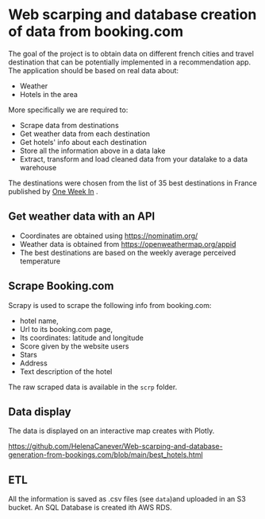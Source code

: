 # Web scarping and database creation of data from booking.com

The goal of the project is to obtain data on different french cities and travel destination that can be potentially implemented in a recommendation app. The application should be based on real data about:
- Weather 
- Hotels in the area 

More specifically we are required to: 

* Scrape data from destinations 
* Get weather data from each destination 
* Get hotels' info about each destination
* Store all the information above in a data lake
* Extract, transform and load cleaned data from your datalake to a data warehouse

The destinations were chosen from the list of 35 best destinations in France published by [One Week In](https://one-week-in.com/35-cities-to-visit-in-france/) .

## Get weather data with an API 

*   Coordinates are obtained using https://nominatim.org/ 
*   Weather data is obtained from https://openweathermap.org/appid 
*   The best destinations are based on the weekly average perceived temperature

## Scrape Booking.com 

Scrapy is used to scrape the following info from booking.com:

*   hotel name,
*   Url to its booking.com page,
*   Its coordinates: latitude and longitude
*   Score given by the website users
*   Stars
*   Address
*   Text description of the hotel

The raw scraped data is available in the `scrp` folder.

## Data display
The data is displayed on an interactive map creates with Plotly.

https://github.com/HelenaCanever/Web-scarping-and-database-generation-from-bookings.com/blob/main/best_hotels.html

##  ETL

All the information is saved as .csv files (see `data`)and uploaded in an S3 bucket. An SQL Database is created ith AWS RDS.
